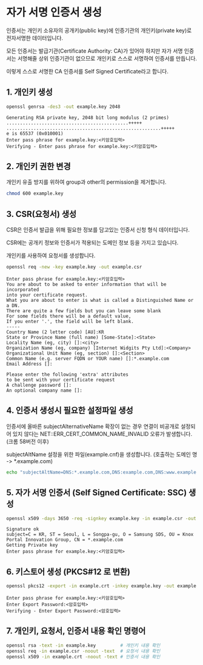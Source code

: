 # 자가 서명 인증서 생성

인증서는 개인키 소유자의 공개키(public key)에 인증기관의 개인키(private key)로 전자서명한 데이터입니다.

모든 인증서는 발급기관(Certificate Authority: CA)가 있어야 하지만 자가 서명 인증서는 서명해줄 상위 인증기관이 없으므로 개인키로 스스로 서명하여 인증서를 만듭니다.

이렇게 스스로 서명한 CA 인증서를 Self Signed Certificate라고 합니다.

## 1. 개인키 생성

```bash
openssl genrsa -des3 -out example.key 2048
```

```text
Generating RSA private key, 2048 bit long modulus (2 primes)
.............................................+++++
.........................................................+++++
e is 65537 (0x010001)
Enter pass phrase for example.key:<키암호입력>
Verifying - Enter pass phrase for example.key:<키암호입력>
```

## 2. 개인키 권한 변경

개인키 유출 방지를 위하여 group과 other의 permission을 제거합니다.

```bash
chmod 600 example.key
```

## 3. CSR(요청서) 생성

CSR은 인증서 발급을 위해 필요한 정보를 담고있는 인증서 신청 형식 데이터입니다.

CSR에는 공개키 정보와 인증서가 적용되는 도메인 정보 등을 가지고 있습니다.

개인키를 사용하여 요청서를 생성합니다.

```bash
openssl req -new -key example.key -out example.csr
```

```text
Enter pass phrase for example.key:<키암호입력>
You are about to be asked to enter information that will be incorporated
into your certificate request.
What you are about to enter is what is called a Distinguished Name or a DN.
There are quite a few fields but you can leave some blank
For some fields there will be a default value,
If you enter '.', the field will be left blank.
-----
Country Name (2 letter code) [AU]:KR
State or Province Name (full name) [Some-State]:<State>
Locality Name (eg, city) []:<city>
Organization Name (eg, company) [Internet Widgits Pty Ltd]:<Company>
Organizational Unit Name (eg, section) []:<Section>
Common Name (e.g. server FQDN or YOUR name) []:*.example.com
Email Address []:

Please enter the following 'extra' attributes
to be sent with your certificate request
A challenge password []:
An optional company name []:
```

## 4. 인증서 생성시 필요한 설정파일 생성

인증서에 올바른 subjectAlternativeName 확장이 없는 경우 연결이 비공개로 설정되어 있지 않다는 NET::ERR_CERT_COMMON_NAME_INVALID 오류가 발생합니다. (크롬 58버전 이후)

subjectAltName 설정을 위한 파일(example.cnf)을 생성합니다. (호출하는 도메인 명 -> *.example.com)

```bash
echo "subjectAltName=DNS:*.example.com,DNS:example.com,DNS:www.example.com" > example.cnf
```

## 5. 자가 서명 인증서 (Self Signed Certificate: SSC) 생성

```bash
openssl x509 -days 3650 -req -signkey example.key -in example.csr -out example.crt -extfile example.cnf
```

```text
Signature ok
subject=C = KR, ST = Seoul, L = Songpa-gu, O = Samsung SDS, OU = Knox Portal Innovation Group, CN = *.example.com
Getting Private key
Enter pass phrase for example.key:<키암호입력>
```

## 6. 키스토어 생성 (PKCS#12 로 변환)

```bash
openssl pkcs12 -export -in example.crt -inkey example.key -out example.keystore -name "example"
```

```text
Enter pass phrase for example.key:<키암호입력>
Enter Export Password:<암호입력>
Verifying - Enter Export Password:<암호입력>
```

## 7. 개인키, 요청서, 인증서 내용 확인 명령어

```bash
openssl rsa -text -in example.key         # 개인키 내용 확인
openssl req -in example.csr -noout -text  # 요청서 내용 확인
openssl x509 -in example.crt -noout -text # 인증서 내용 확인
```
